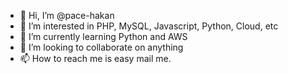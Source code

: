 - 👋 Hi, I’m @pace-hakan
- 👀 I’m interested in PHP, MySQL, Javascript, Python, Cloud, etc
- 🌱 I’m currently learning Python and AWS
- 💞️ I’m looking to collaborate on anything
- 📫 How to reach me is easy mail me.

<!---
pace-hakan/pace-hakan is a ✨ special ✨ repository because its `README.md` (this file) appears on your GitHub profile.
You can click the Preview link to take a look at your changes.
--->
